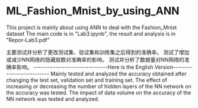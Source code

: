# ML_Fashion_Mnist_by_using_ANN

This project is mainly about using ANN to deal with the Fashion_Mnist dataset
The main code is in "Lab3.ipynb", the result and analysis is in "Repor-Lab3.pdf"

主要测试并分析了更改测试集、验证集和训练集之后得到的准确率。
测试了增加或减少NN网络的隐藏层数对准确率的影响。
测试并分析了数据量对NN网络的准确率影响。
-------------------------------Here is the English Version--------------------------
Mainly tested and analyzed the accuracy obtained after changing the test set, validation set and training set.
The effect of increasing or decreasing the number of hidden layers of the NN network on the accuracy was tested.
The impact of data volume on the accuracy of the NN network was tested and analyzed.
